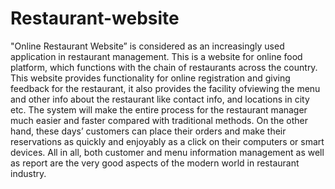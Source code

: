 # Restaurant-website
"Online Restaurant Website” is considered as an increasingly used application in restaurant management. This is a website for online food platform, which functions with the chain of restaurants across the country. This website provides functionality for online registration and giving feedback for the restaurant, it also provides the facility ofviewing the menu and other info about the restaurant like contact info, and locations in city etc. The system will make the entire process for the restaurant manager much easier and faster compared with traditional methods. On the other hand, these days’ customers can place their orders and make their reservations as quickly and enjoyably as a click on their computers or smart devices. All in all, both customer and menu information management as well as report are the very good aspects of the modern world in restaurant industry.
